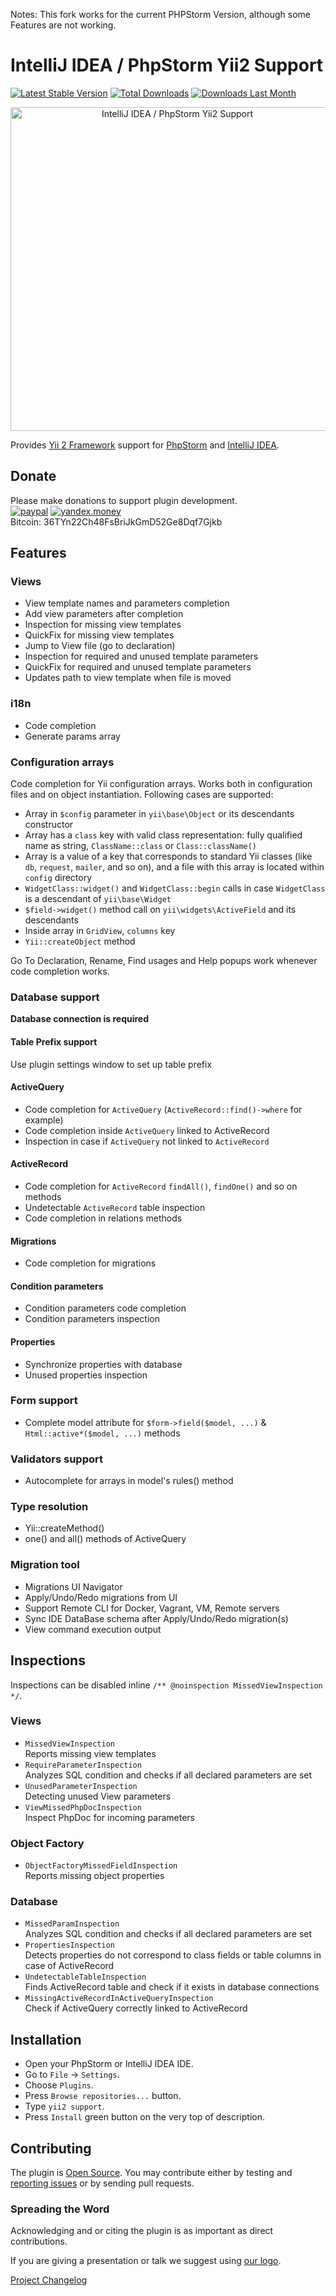Notes: This fork works for the current PHPStorm Version, although some Features are not working.

IntelliJ IDEA / PhpStorm Yii2 Support
=====================================

[![Latest Stable Version](http://phpstorm.espend.de/badge/9388/version)](https://plugins.jetbrains.com/plugin/9388)
[![Total Downloads](http://phpstorm.espend.de/badge/9388/downloads)](https://plugins.jetbrains.com/plugin/9388)
[![Downloads Last Month](http://phpstorm.espend.de/badge/9388/last-month)](https://plugins.jetbrains.com/plugin/9388)

<p align="center">
    <a href="https://plugins.jetbrains.com/idea/plugin/9388-yii2-support" target="_blank">
        <img src="img/logo.png?raw=true" width="518" alt="IntelliJ IDEA / PhpStorm Yii2 Support" />
    </a>
</p>


Provides [Yii 2 Framework](http://www.yiiframework.com/) support for [PhpStorm](https://www.jetbrains.com/phpstorm/)
and [IntelliJ IDEA](https://www.jetbrains.com/idea/).  

Donate
------

Please make donations to support plugin development.  
[![paypal](https://img.shields.io/badge/Donate-PayPal-green.svg)](https://www.paypal.com/cgi-bin/webscr?cmd=_s-xclick&hosted_button_id=MVG9CP6NZV856) [![yandex.money](https://img.shields.io/badge/Donate-Yandex.Money-yellow.svg)](https://money.yandex.ru/to/41001209655503)  
Bitcoin: 36TYn22Ch48FsBriJkGmD52Ge8Dqf7Gjkb  


Features
--------

### Views
- View template names and parameters completion
- Add view parameters after completion
- Inspection for missing view templates
- QuickFix for missing view templates
- Jump to View file (go to declaration)
- Inspection for required and unused template parameters
- QuickFix for required and unused template parameters
- Updates path to view template when file is moved

### i18n
- Code completion
- Generate params array

### Configuration arrays
Code completion for Yii configuration arrays. Works both in configuration files and on object instantiation.
Following cases are supported:

- Array in `$config` parameter in `yii\base\Object` or its descendants constructor
- Array has a `class` key with valid class representation: fully qualified name as string, `ClassName::class` or `Class::className()`
- Array is a value of a key that corresponds to standard Yii classes (like `db`, `request`, `mailer`, and so on), and
  a file with this array is located within `config` directory
- `WidgetClass::widget()` and `WidgetClass::begin` calls in case `WidgetClass` is a descendant of `yii\base\Widget`
- `$field->widget()` method call on `yii\widgets\ActiveField` and its descendants
- Inside array in `GridView`, `columns` key
- `Yii::createObject` method

Go To Declaration, Rename, Find usages and Help popups work whenever code completion works.

### Database support
**Database connection is required**

#### Table Prefix support
Use plugin settings window to set up table prefix

#### ActiveQuery
- Code completion for `ActiveQuery` (`ActiveRecord::find()->where` for example)  
- Code completion inside `ActiveQuery` linked to ActiveRecord  
- Inspection in case if `ActiveQuery` not linked to `ActiveRecord`

#### ActiveRecord
- Code completion for `ActiveRecord` `findAll()`, `findOne()` and so on methods  
- Undetectable `ActiveRecord` table inspection  
- Code completion in relations methods  

#### Migrations
- Code completion for migrations  

#### Condition parameters
- Condition parameters code completion  
- Condition parameters inspection  

#### Properties
- Synchronize properties with database  
- Unused properties inspection
  
### Form support
- Complete model attribute for `$form->field($model, ...)` & `Html::active*($model, ...)` methods

### Validators support
- Autocomplete for arrays in model's rules() method

### Type resolution
- Yii::createMethod()
- one() and all() methods of ActiveQuery

### Migration tool
- Migrations UI Navigator
- Apply/Undo/Redo migrations from UI
- Support Remote CLI for Docker, Vagrant, VM, Remote servers
- Sync IDE DataBase schema after Apply/Undo/Redo migration(s)
- View command execution output

## Inspections
Inspections can be disabled inline `/** @noinspection MissedViewInspection */`.

### Views
- `MissedViewInspection`  
Reports missing view templates
- `RequireParameterInspection`  
Analyzes SQL condition and checks if all declared parameters are set
- `UnusedParameterInspection`  
Detecting unused View parameters
- `ViewMissedPhpDocInspection`  
Inspect PhpDoc for incoming parameters

### Object Factory
- `ObjectFactoryMissedFieldInspection`  
Reports missing object properties

### Database
- `MissedParamInspection`  
Analyzes SQL condition and checks if all declared parameters are set
-  `PropertiesInspection`  
Detects properties do not correspond to class fields or table columns in case of ActiveRecord
- `UndetectableTableInspection`  
Finds ActiveRecord table and check if it exists in database connections
- `MissingActiveRecordInActiveQueryInspection`  
Check if ActiveQuery correctly linked to ActiveRecord

Installation
------------
- Open your PhpStorm or IntelliJ IDEA IDE.
- Go to `File` → `Settings`.
- Choose `Plugins`.
- Press `Browse repositories...` button.
- Type `yii2 support`.
- Press `Install` green button on the very top of description.

Contributing
------------
The plugin is [Open Source](LICENSE.md). You may contribute either by testing and [reporting issues](https://github.com/nvlad/yii2support/issues)
or by sending pull requests. 

### Spreading the Word
Acknowledging and or citing the plugin is as important as direct contributions.

If you are giving a presentation or talk we suggest using
[our logo](https://github.com/nvlad/yii2support/raw/master/img/logo.png?raw=true).

[Project Changelog](CHANGELOG.md)
